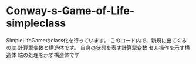 # Conway-s-Game-of-Life-simpleclass
SimpleLifeGameのclass化を行っています。
このコード内で、新規に出てくるのは
計算型変数と構造体です。
自身の状態を表す計算型変数
セル操作を示す構造体
端の処理を示す構造体です
